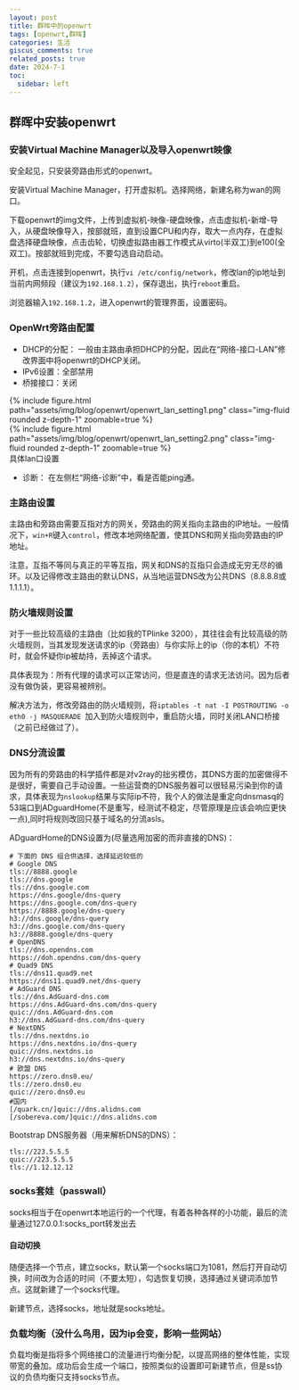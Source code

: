 ```yaml
---
layout: post
title: 群晖中的openwrt
tags: [openwrt,群晖]
categories: 生活
giscus_comments: true
related_posts: true
date: 2024-7-1
toc:
  sidebar: left
---
```


## 群晖中安装openwrt

### 安装Virtual Machine Manager以及导入openwrt映像

安全起见，只安装旁路由形式的openwrt。

安装Virtual Machine Manager，打开虚拟机。选择网络，新建名称为wan的网口。

下载openwrt的img文件，上传到虚拟机-映像-硬盘映像，点击虚拟机-新增-导入，从硬盘映像导入，按部就班，直到设置CPU和内存，取大一点内存，在虚拟盘选择硬盘映像，点击齿轮，切换虚拟路由器工作模式从virto(半双工)到e100(全双工)。按部就班到完成，不要勾选自动启动。

开机，点击连接到openwrt，执行`vi /etc/config/network`，修改lan的ip地址到当前内网频段（建议为`192.168.1.2`），保存退出，执行`reboot`重启。

浏览器输入`192.168.1.2`，进入openwrt的管理界面，设置密码。

### OpenWrt旁路由配置

- DHCP的分配： 一般由主路由承担DHCP的分配，因此在“网络-接口-LAN”修改界面中将openwrt的DHCP关闭。
- IPv6设置：全部禁用
- 桥接接口：关闭


<div class="row mt-3">
    <div class="col-sm mt-3 mt-md-0">
        <div>
            {% include figure.html path="assets/img/blog/openwrt/openwrt_lan_setting1.png" class="img-fluid rounded z-depth-1" zoomable=true %}
        </div>
        <div class="mt-3">
            {% include figure.html path="assets/img/blog/openwrt/openwrt_lan_setting2.png" class="img-fluid rounded z-depth-1" zoomable=true %}
        </div>
        <div>具体lan口设置</div>
    </div>
</div>

- 诊断： 在左侧栏“网络-诊断”中，看是否能ping通。

### 主路由设置
主路由和旁路由需要互指对方的网关，旁路由的网关指向主路由的IP地址。一般情况下，`win+R`键入`control`，修改本地网络配置，使其DNS和网关指向旁路由的IP地址。

注意，互指不等同与真正的平等互指，网关和DNS的互指只会造成无穷无尽的循环。以及记得修改主路由的默认DNS，从当地运营DNS改为公共DNS（8.8.8.8或1.1.1.1）。

### 防火墙规则设置

对于一些比较高级的主路由（比如我的TPlinke 3200），其往往会有比较高级的防火墙规则，当其发现发送请求的ip（旁路由）与你实际上的ip（你的本机）不符时，就会怀疑你ip被劫持，丢掉这个请求。

具体表现为：所有代理的请求可以正常访问，但是直连的请求无法访问。因为后者没有做伪装，更容易被辨别。

解决方法为，修改旁路由的防火墙规则，将`iptables -t nat -I POSTROUTING -o eth0 -j MASQUERADE `加入到防火墙规则中，重启防火墙，同时关闭LAN口桥接（之前已经做过了）。

### DNS分流设置

因为所有的旁路由的科学插件都是对v2ray的拙劣模仿，其DNS方面的加密做得不是很好，需要自己手动设置。一些运营商的DNS服务器可以很轻易污染到你的请求，具体表现为`nslookup`结果与实际ip不符，我个人的做法是重定向dnsmasq的53端口到ADguardHome(不是重写，经测试不稳定，尽管原理是应该会响应更快一点),同时将规则改回只基于域名的分流asls。

ADguardHome的DNS设置为(尽量选用加密的而非直接的DNS)：

```
# 下面的 DNS 组合供选择，选择延迟较低的
# Google DNS
tls://8888.google
tls://dns.google
tls://dns.google.com
https://dns.google/dns-query
https://dns.google.com/dns-query
https://8888.google/dns-query
h3://dns.google/dns-query
h3://dns.google.com/dns-query
h3://8888.google/dns-query
# OpenDNS
tls://dns.opendns.com
https://doh.opendns.com/dns-query
# Quad9 DNS
tls://dns11.quad9.net
https://dns11.quad9.net/dns-query
# AdGuard DNS
tls://dns.AdGuard-dns.com
https://dns.AdGuard-dns.com/dns-query
quic://dns.AdGuard-dns.com
h3://dns.AdGuard-dns.com/dns-query
# NextDNS
tls://dns.nextdns.io
https://dns.nextdns.io/dns-query
quic://dns.nextdns.io
h3://dns.nextdns.io/dns-query
# 欧盟 DNS
https://zero.dns0.eu/
tls://zero.dns0.eu
quic://zero.dns0.eu
#国内
[/quark.cn/]quic://dns.alidns.com
[/sobereva.com/]quic://dns.alidns.com
```

Bootstrap DNS服务器（用来解析DNS的DNS）：

```
tls://223.5.5.5
quic://223.5.5.5
tls://1.12.12.12
```

### socks套娃（passwall）

socks相当于在openwrt本地运行的一个代理，有着各种各样的小功能，最后的流量通过127.0.0.1:socks_port转发出去

#### 自动切换

随便选择一个节点，建立socks，默认第一个socks端口为1081，然后打开自动切换，时间改为合适的时间（不要太短），勾选恢复切换，选择通过关键词添加节点。这就新建了一个socks代理。

新建节点，选择socks，地址就是socks地址。

### 负载均衡（没什么鸟用，因为ip会变，影响一些网站）

负载均衡是指将多个网络接口的流量进行均衡分配，以提高网络的整体性能，实现带宽的叠加。成功后会生成一个端口，按照类似的设置即可新建节点，但是ss协议的负债均衡只支持socks节点。

